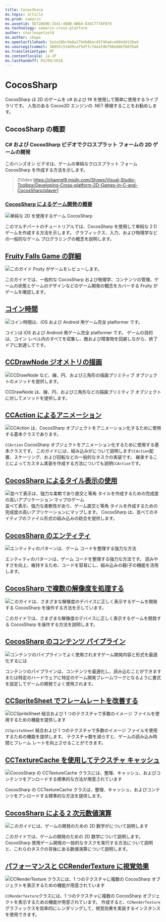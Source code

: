 ```yaml
---
title: CocosSharp
ms.topic: article
ms.prod: xamarin
ms.assetid: 5E72869D-3541-408B-AB64-D34C777AFB79
ms.technology: xamarin-cross-platform
author: charlespetzold
ms.author: chape
ms.openlocfilehash: 5a1e28bc9a8a17b4b06ec45746a6ce60ddd129ad
ms.sourcegitcommit: 30055c534d9caf5dffcfdeafd6f08e666fb870a8
ms.translationtype: MT
ms.contentlocale: ja-JP
ms.lasthandoff: 03/09/2018
---
```

# <a name="cocossharp"></a>CocosSharp

CocosSharp は 2D のゲームを c# および f# を使用して簡単に使用するライブラリです。 人気のある Cocos2D エンジンの .NET 移植することをお勧めします。

## <a name="introduction-to-cocossharp"></a>CocosSharp の概要

###  <a name="developing-cross-platform-2d-games-in-c-and-cocossharp-video"></a>C# および CocosSharp ビデオでクロスプラット フォームの 2D ゲームの開発

このハンズオン ビデオは、ゲームの単純なクロスプラット フォーム CocosSharp を作成する方法を示します。

> [!Video https://channel9.msdn.com/Shows/Visual-Studio-Toolbox/Developing-Cross-platform-2D-Games-in-C-and-CocosSharp/player]

###  <a name="introduction-to-game-development-with-cocossharpgraphics-gamescocossharpfirst-gameindexmd"></a>[CocosSharp によるゲーム開発の概要](~/graphics-games/cocossharp/first-game/index.md)

![](images/first-game.png "単純な 2D を使用するゲーム CocosSharp")

このマルチパートのチュートリアルでは、CocosSharp を使用して単純な 2 D ゲームを作成する方法を示します。 グラフィックス、入力、および物理学などの一般的なゲーム プログラミングの概念を説明します。



##  <a name="fruity-falls-game-detailsgraphics-gamescocossharpfruity-fallsmd"></a>[Fruity Falls Game の詳細](~/graphics-games/cocossharp/fruity-falls.md)

![](images/fruity-falls.png "このガイド Fruity がゲームをレビューします。")

このガイドでは、一般的な CocosSharp および物理学、コンテンツの管理、ゲームの状態とゲームのデザインなどのゲーム開発の概念をカバーする Fruity がゲームを確認します。  



## <a name="coin-timegraphics-gamescocossharpcointimemd"></a>[コイン時間](~/graphics-games/cocossharp/cointime.md)

![](images/cointime.png "コイン時間は、iOS および Android 用ゲーム完全 platformer です。")

コインは iOS および Android 用ゲーム完全 platformer です。 ゲームの目的は、コイン レベル内のすべてを収集し、敵および障害物を回避しながら、終了ドアに到達してです。



## <a name="drawing-geometry-with-ccdrawnodegraphics-gamescocossharpccdrawnodemd"></a>[CCDrawNode ジオメトリの描画](~/graphics-games/cocossharp/ccdrawnode.md)

![](images/ccdrawnode.png "CCDrawNode など、線、円、および三角形の描画プリミティブ オブジェクトのメソッドを提供します。")

CCDrawNode は、線、円、および三角形などの描画プリミティブ オブジェクトに対してメソッドを提供します。



## <a name="animating-with-ccactiongraphics-gamescocossharpccactionmd"></a>[CCAction によるアニメーション](~/graphics-games/cocossharp/ccaction.md)

![](images/ccaction.png "CCAction は、CocosSharp オブジェクトをアニメーション化するために使用する基本クラスであります。")

`CCAction` CocosSharp オブジェクトをアニメーション化するために使用する基本クラスです。 このガイドには、組み込みがについて説明します`CCAction`配置、スケーリング、および回転などの一般的なタスクの実装です。 継承することによってカスタム実装を作成する方法についても説明`CCAction`です。



## <a name="using-tiled-with-cocossharpgraphics-gamescocossharptiledmd"></a>[CocosSharp によるタイル表示の使用](~/graphics-games/cocossharp/tiled.md)

![](images/tiled.png "並べて表示は、強力な柔軟であり直交と等角 タイルを作成するための完成度の高いアプリケーション マップのゲーム")並べて表示、強力な柔軟性があり、ゲーム直交と等角 タイルを作成するための完成度の高いアプリケーションにマップします。 CocosSharp は、並べてのネイティブのファイル形式の組み込みの統合を提供します。



##  <a name="entities-in-cocossharpgraphics-gamescocossharpentitiesmd"></a>[CocosSharp のエンティティ](~/graphics-games/cocossharp/entities.md)

![](images/entities.png "エンティティのパターンは、ゲーム コードを整理する強力な方法")

エンティティのパターンは、ゲーム コードを整理する強力な方法です。 読みやすさを向上、維持するため、コードを容易にし、組み込みの親/子の機能を活用します。



##  <a name="handling-multiple-resolutions-in-cocossharpgraphics-gamescocossharpresolutionsmd"></a>[CocosSharp で複数の解像度を処理する](~/graphics-games/cocossharp/resolutions.md)

![](images/resolutions.png "このガイドは、さまざまな解像度のデバイスに正しく表示するゲームを開発する CocosSharp を操作する方法を示しています。")

このガイドでは、さまざまな解像度のデバイスに正しく表示するゲームを開発する CocosSharp を操作する方法を説明します。



##  <a name="cocossharp-content-pipelinegraphics-gamescocossharpcontent-pipelineindexmd"></a>[CocosSharp のコンテンツ パイプライン](~/graphics-games/cocossharp/content-pipeline/index.md)

![](images/content-pipeline.png "コンテンツのパイプラインでよく使用されますゲーム開発内容と形式を最適化するには")

コンテンツのパイプラインは、コンテンツを最適化し、読み込むことができますまたは特定のハードウェアに特定のゲーム開発フレームワークとなるように書式を設定してゲームの開発でよく使用されます。



## <a name="improving-framerate-with-ccspritesheetgraphics-gamescocossharpccspritesheetmd"></a>[CCSpriteSheet でフレームレートを改善する](~/graphics-games/cocossharp/ccspritesheet.md)

![](images/ccspritesheet.png "CCSpriteSheet 結合および 1 つのテクスチャで多数のイメージ ファイルを使用するための機能を提供します")

`CCSpriteSheet` 結合および 1 つのテクスチャで多数のイメージ ファイルを使用するための機能を提供します。 テクスチャ数を減らすと、ゲームの読み込み時間とフレーム レートを向上させることができます。



## <a name="texture-caching-using-cctexturecachegraphics-gamescocossharptexture-cachemd"></a>[CCTextureCache を使用してテクスチャ キャッシュ](~/graphics-games/cocossharp/texture-cache.md)

![](images/texture-cache.png "CocosSharp の CCTextureCache クラスには、整理、キャッシュ、およびコンテンツをアンロードする標準的な方法が用意されています")

CocosSharp の CCTextureCache クラスは、整理、キャッシュ、およびコンテンツをアンロードする標準的な方法を提供します。 



## <a name="2d-math-with-cocossharpgraphics-gamescocossharpmathmd"></a>[CocosSharp による 2 次元数値演算](~/graphics-games/cocossharp/math.md)

![](images/math.png "このガイドには、ゲームの開発のための 2D 数学がについて説明します")

このガイドでは、ゲームの開発のための 2D 数学について説明します。 CocosSharp 使用ゲーム開発の一般的なタスクを実行する方法について説明と、これらのタスクの背後にある数値演算について説明します。



## <a name="performance-and-visual-effects-with-ccrendertexturegraphics-gamescocossharpccrendertexturemd"></a>[パフォーマンスと CCRenderTexture に視覚効果](~/graphics-games/cocossharp/ccrendertexture.md)

![](images/ccrendertexture.png "CCRenderTexture クラスには、1 つのテクスチャに複数の CocosSharp オブジェクトを表示するための機能が用意されています")

`CCRenderTexture`クラスには、1 つのテクスチャに複数の CocosSharp オブジェクトを表示するための機能が用意されています。 作成すると、`CCRenderTexture`グラフィックスを効率的にレンダリングして、視覚効果を実装するインスタンスを使用できます。

 
